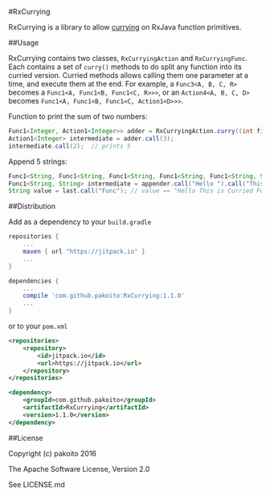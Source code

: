 #RxCurrying

RxCurrying is a library to allow [currying](https://en.wikipedia.org/wiki/Currying) on RxJava function primitives.

##Usage

RxCurrying contains two classes, `RxCurryingAction` and `RxCurryingFunc`. Each contains a set of `curry()` methods to do split any function into its curried version. Curried methods allows calling them one parameter at a time, and execute them at the end. For example, a `Func3<A, B, C, R>` becomes a `Func1<A, Func1<B, Func1<C, R>>>`, or an `Action4<A, B, C, D>` becomes `Func1<A, Func1<B, Func1<C, Action1<D>>>`.

Function to print the sum of two numbers:
```java
Func1<Integer, Action1<Integer>> adder = RxCurryingAction.curry((int first, int second) -> { System.out.print(first + second); });
Action1<Integer> intermediate = adder.call(3);
intermediate.call(2);  // prints 5
```

Append 5 strings:
```java
Func1<String, Func1<String, Func1<String, Func1<String, Func1<String, String>>>>> appender = RxCurryingFunc.curry((String first, String second, String third, String fourth, String fifth) -> { return first + second + third + fourth + fifth; );
Func1<String, String> intermediate = appender.call("Hello ").call("This ").call("Is ").call("Curried ");
String value = last.call("Func"); // value == "Hello This is Curried Func"
```

##Distribution

Add as a dependency to your `build.gradle`
```groovy
repositories {
    ...
    maven { url "https://jitpack.io" }
    ...
}

dependencies {
    ...
    compile 'com.github.pakoito:RxCurrying:1.1.0'
    ...
}
```
or to your `pom.xml`
```xml
<repositories>
    <repository>
        <id>jitpack.io</id>
        <url>https://jitpack.io</url>
    </repository>
</repositories>

<dependency>
    <groupId>com.github.pakoito</groupId>
    <artifactId>RxCurrying</artifactId>
    <version>1.1.0</version>
</dependency>
```
##License

Copyright (c) pakoito 2016

The Apache Software License, Version 2.0

See LICENSE.md
